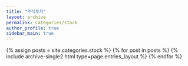 ```yaml
---
title: "주식투자"
layout: archive
permalink: categories/stock
author_profile: true
sidebar_main: true
---
```



{% assign posts = site.categories.stock %}
{% for post in posts %} 
    {% include archive-single2.html type=page.entries_layout %} 
{% endfor %}
